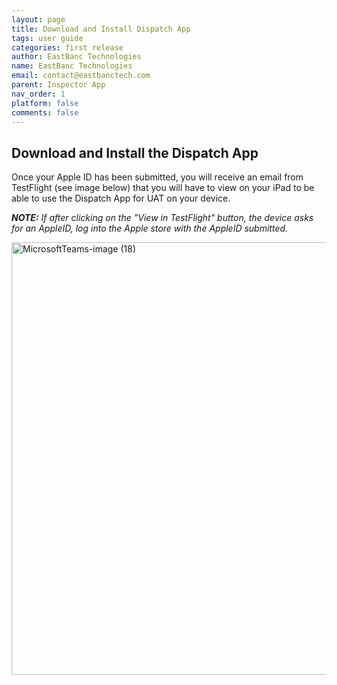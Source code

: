 ```yaml
---
layout: page
title: Download and Install Dispatch App
tags: user guide
categories: first release
author: EastBanc Technologies
name: EastBanc Technologies
email: contact@eastbanctech.com
parent: Inspector App
nav_order: 1
platform: false
comments: false
---
```

<section id="download-and-install-the-dispatch-app" markdown="1">

# Download and Install the Dispatch App

Once your Apple ID has been submitted, you will receive an email from TestFlight (see image below) that you will have to view on your iPad to be able to use the Dispatch App for UAT on your device. 

_**NOTE:** If after clicking on the "View in TestFlight" button, the device asks for an AppleID, log into the Apple store with the AppleID submitted._ 

<img width="692" class="screenshot" alt="MicrosoftTeams-image (18)" src="https://user-images.githubusercontent.com/82533918/115172112-86131900-a092-11eb-835b-48a3559a8a3c.png">

</section>